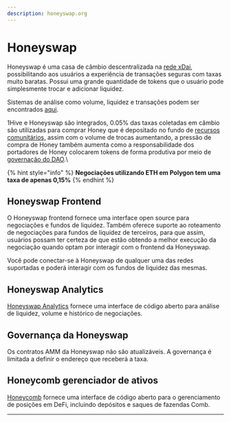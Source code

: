 ```yaml
---
description: honeyswap.org
---
```


# Honeyswap

Honeyswap é uma casa de câmbio descentralizada na [rede xDai](https://www.xdaichain.com), possibilitando aos usuários a experiência de transações seguras com taxas muito baratas. Possui uma grande quantidade de tokens que o usuário pode simplesmente trocar e adicionar liquidez.

Sistemas de análise como volume, liquidez e transações podem ser encontrados [aqui](https://info.honeyswap.org).

1Hive e Honeyswap são integrados, 0.05% das taxas coletadas em câmbio são utilizadas para comprar Honey que é depositado no fundo de [recursos comunitários,](https://1hive.gitbook.io/1hive/projects/honey#economic-overview) assim com o volume de trocas aumentando, a pressão de compra de Honey também aumenta como a responsabilidade dos portadores de Honey colocarem tokens de forma produtiva por meio de [governação do DAO](https://1hive.gitbook.io/1hive/projects/honey/participation).\


{% hint style="info" %}
**Negociações utilizando ETH em Polygon tem uma taxa de apenas 0,15%**
{% endhint %}

## **Honeyswap Frontend**

O Honeyswap frontend fornece uma interface open source para negociações e fundos de liquidez. Também oferece suporte ao roteamento de negociações para fundos de liquidez de terceiros, para que assim, usuários possam ter certeza de que estão obtendo a melhor execução da negociação quando optam por interagir com o frontend da Honeyswap.&#x20;

Você pode conectar-se à Honeyswap de qualquer uma das redes suportadas e poderá interagir com os fundos de liquidez das mesmas.

## **Honeyswap Analytics**

**​**[Honeyswap Analytics](https://info.honeyswap.org) fornece uma interface de código aberto para análise de liquidez, volume e histórico de negociações.

## **Governança da Honeyswap**

Os contratos AMM da Honeyswap não são atualizáveis. A governança é limitada a definir o endereço que receberá a taxa.

## **Honeycomb gerenciador de ativos**

​[Honeycomb](https://wiki.1hive.org/projects/honeycomb) fornece uma interface de código aberto para o gerenciamento de posições em DeFi, incluindo depósitos e saques de fazendas Comb.



****

##
